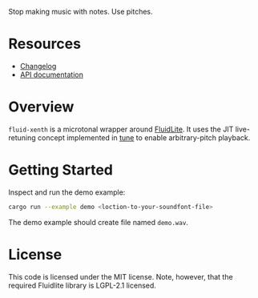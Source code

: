 Stop making music with notes. Use pitches.

# Resources

- [Changelog](https://github.com/Woyten/tune/releases)
- [API documentation](https://crates.io/crates/fluid-xenth)

# Overview

`fluid-xenth` is a microtonal wrapper around [FluidLite](https://crates.io/crates/fluidlite). It uses the JIT live-retuning concept implemented in [tune](https://crates.io/crates/tune) to enable arbitrary-pitch playback.

# Getting Started

Inspect and run the demo example:

```bash
cargo run --example demo <loction-to-your-soundfont-file>
```

The demo example should create file named `demo.wav`.

# License

This code is licensed under the MIT license. Note, however, that the required Fluidlite library is LGPL-2.1 licensed.